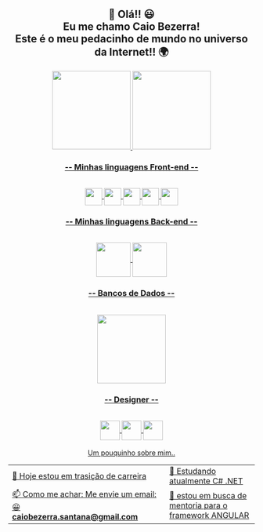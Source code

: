 <h2 align="center"> 🖖 Olá!! 😃 <br> Eu me chamo Caio Bezerra! <br> 
 Este é o meu pedacinho de mundo no universo da Internet!! 🌍 </h2>

 <div align="center">
  <a href="https://github.com/SantanaCaio">
    <img height="160em" src="https://github-readme-stats.vercel.app/api?username=SantanaCaio&show_icons=true&theme=dark&include_all_commits=true&count_private=true"/>
    <img height="160em" src="https://github-readme-stats.vercel.app/api/top-langs/?username=SantanaCaio&layout=compact&langs_count=7&theme=dark"/>
</div>
 
 <h3 align="center">-- Minhas linguagens Front-end -- </h3> 
  <div style="display: inline_block" align="center"><br>
   <img align="center" alt="" height="35" src="https://img.shields.io/badge/Angular-DD0031?style=for-the-badge&logo=angular&logoColor=white">
   <img align="center" alt="" height="35" src="https://img.shields.io/badge/TypeScript-007ACC?style=for-the-badge&logo=typescript&logoColor=white">
   <img align="center" alt="" height="35" src="https://img.shields.io/badge/JavaScript-F7DF1E?style=for-the-badge&logo=javascript&logoColor=black">
   <img align="center" alt="" height="35" src="https://img.shields.io/badge/CSS3-1572B6?style=for-the-badge&logo=css3&logoColor=white">
   <img align="center" alt="" height="35" src="https://img.shields.io/badge/HTML5-E34F26?style=for-the-badge&logo=html5&logoColor=white">
  </div>
 
 <h3 align="center">-- Minhas linguagens Back-end -- </h3> 
   <div style="display: inline_block" align="center"><br>
   <img align="center" alt="" height="70" src="https://img.shields.io/badge/C%23-239120?style=for-the-badge&logo=c-sharp&logoColor=white"> 
   <img align="center" alt="" height="70" src="https://img.shields.io/badge/.NET-5C2D91?style=for-the-badge&logo=.net&logoColor=white"> 
 </div> 
 
 <h3 align="center">-- Bancos de Dados -- </h3> 
   <div style="display: inline_block" align="center"><br>
   <img align="center" alt="" height="140" src="https://img.shields.io/badge/MySQL-00000F?style=for-the-badge&logo=mysql&logoColor=white"> 
 </div>
  
 <h3 align="center">-- Designer -- </h3> 
   <div style="display: inline_block" align="center"><br>
       <img align="center" alt="" height="40" src="https://aleen42.github.io/badges/src/photoshop.svg"> 
       <img align="center" alt="" height="40" src="https://aleen42.github.io/badges/src/after_effects.svg"> 
       <img align="center" alt="" height="40" src="https://aleen42.github.io/badges/src/premiere.svg"> 
   </div>
 <br> 
<table>
 <div align="center">
  <span> Um pouquinho sobre mim.. </span>
 </div>
  <tr >
    <td width="500px">🔭 Hoje estou em trasição de carreira </td>
    <td width="500px">🌱 Estudando atualmente C# .NET</td>
  </tr>
  <tr>
    <td >📫 Como me achar: Me envie um email: 😀 <br>
    <strong>caiobezerra.santana@gmail.com<strong> </td>
    <td>🤔 estou em busca de mentoria para o framework ANGULAR </td>
  </tr>
</table>

  
  
  
 
  
